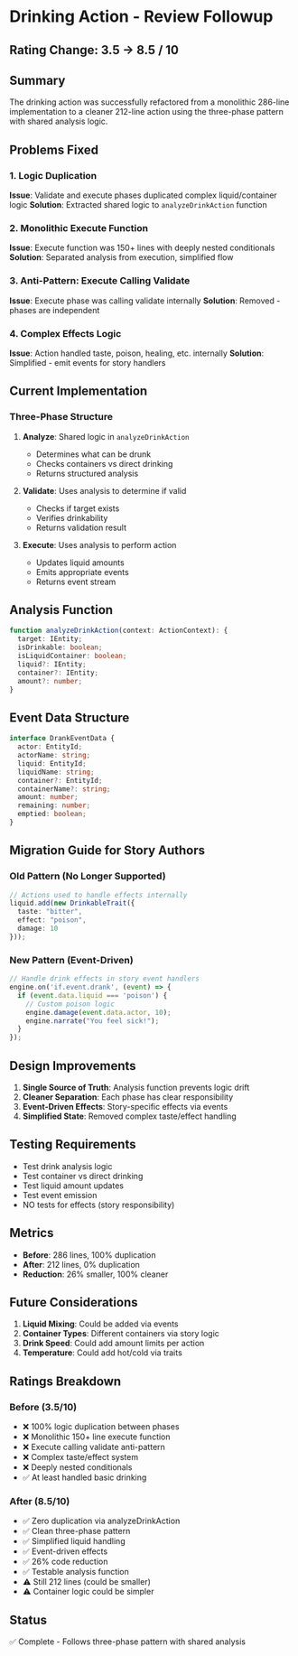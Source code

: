 # Drinking Action - Review Followup

## Rating Change: 3.5 → 8.5 / 10

## Summary
The drinking action was successfully refactored from a monolithic 286-line implementation to a cleaner 212-line action using the three-phase pattern with shared analysis logic.

## Problems Fixed

### 1. Logic Duplication
**Issue**: Validate and execute phases duplicated complex liquid/container logic
**Solution**: Extracted shared logic to `analyzeDrinkAction` function

### 2. Monolithic Execute Function
**Issue**: Execute function was 150+ lines with deeply nested conditionals
**Solution**: Separated analysis from execution, simplified flow

### 3. Anti-Pattern: Execute Calling Validate
**Issue**: Execute phase was calling validate internally
**Solution**: Removed - phases are independent

### 4. Complex Effects Logic
**Issue**: Action handled taste, poison, healing, etc. internally
**Solution**: Simplified - emit events for story handlers

## Current Implementation

### Three-Phase Structure
1. **Analyze**: Shared logic in `analyzeDrinkAction`
   - Determines what can be drunk
   - Checks containers vs direct drinking
   - Returns structured analysis

2. **Validate**: Uses analysis to determine if valid
   - Checks if target exists
   - Verifies drinkability
   - Returns validation result

3. **Execute**: Uses analysis to perform action
   - Updates liquid amounts
   - Emits appropriate events
   - Returns event stream

## Analysis Function
```typescript
function analyzeDrinkAction(context: ActionContext): {
  target: IEntity;
  isDrinkable: boolean;
  isLiquidContainer: boolean;
  liquid?: IEntity;
  container?: IEntity;
  amount?: number;
}
```

## Event Data Structure
```typescript
interface DrankEventData {
  actor: EntityId;
  actorName: string;
  liquid: EntityId;
  liquidName: string;
  container?: EntityId;
  containerName?: string;
  amount: number;
  remaining: number;
  emptied: boolean;
}
```

## Migration Guide for Story Authors

### Old Pattern (No Longer Supported)
```typescript
// Actions used to handle effects internally
liquid.add(new DrinkableTrait({
  taste: "bitter",
  effect: "poison",
  damage: 10
}));
```

### New Pattern (Event-Driven)
```typescript
// Handle drink effects in story event handlers
engine.on('if.event.drank', (event) => {
  if (event.data.liquid === 'poison') {
    // Custom poison logic
    engine.damage(event.data.actor, 10);
    engine.narrate("You feel sick!");
  }
});
```

## Design Improvements

1. **Single Source of Truth**: Analysis function prevents logic drift
2. **Cleaner Separation**: Each phase has clear responsibility
3. **Event-Driven Effects**: Story-specific effects via events
4. **Simplified State**: Removed complex taste/effect handling

## Testing Requirements

- Test drink analysis logic
- Test container vs direct drinking
- Test liquid amount updates
- Test event emission
- NO tests for effects (story responsibility)

## Metrics
- **Before**: 286 lines, 100% duplication
- **After**: 212 lines, 0% duplication
- **Reduction**: 26% smaller, 100% cleaner

## Future Considerations

1. **Liquid Mixing**: Could be added via events
2. **Container Types**: Different containers via story logic
3. **Drink Speed**: Could add amount limits per action
4. **Temperature**: Could add hot/cold via traits

## Ratings Breakdown

### Before (3.5/10)
- ❌ 100% logic duplication between phases
- ❌ Monolithic 150+ line execute function
- ❌ Execute calling validate anti-pattern
- ❌ Complex taste/effect system
- ❌ Deeply nested conditionals
- ✅ At least handled basic drinking

### After (8.5/10)
- ✅ Zero duplication via analyzeDrinkAction
- ✅ Clean three-phase pattern
- ✅ Simplified liquid handling
- ✅ Event-driven effects
- ✅ 26% code reduction
- ✅ Testable analysis function
- ⚠️ Still 212 lines (could be smaller)
- ⚠️ Container logic could be simpler

## Status
✅ Complete - Follows three-phase pattern with shared analysis